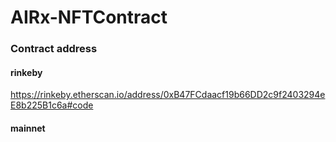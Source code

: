 # AIRx-NFTContract

### Contract address 
#### rinkeby
https://rinkeby.etherscan.io/address/0xB47FCdaacf19b66DD2c9f2403294eE8b225B1c6a#code

#### mainnet
